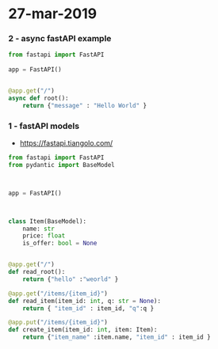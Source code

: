 # 27-mar-2019

### 2 - async fastAPI example

```python
from fastapi import FastAPI
  
app = FastAPI()


@app.get("/")
async def root():
    return {"message" : "Hello World" }
```

### 1 - fastAPI models

- https://fastapi.tiangolo.com/

```python
from fastapi import FastAPI
from pydantic import BaseModel



app = FastAPI()



class Item(BaseModel):
    name: str
    price: float
    is_offer: bool = None


@app.get("/")
def read_root():
    return {"hello" :"weorld" }

@app.get("/items/{item_id}")
def read_item(item_id: int, q: str = None):
    return { "item_id" : item_id, "q":q }

@app.put("/items/{item_id}")
def create_item(item_id: int, item: Item):
    return {"item_name" :item.name, "item_id" : item_id }
```


